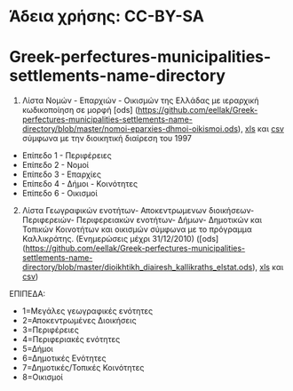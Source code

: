 
# Άδεια χρήσης: CC-BY-SA
# Greek-perfectures-municipalities-settlements-name-directory

1. Λίστα Νομών - Επαρχιών - Οικισμών της Ελλάδας  με ιεραρχική κωδικοποίηση  σε μορφή [ods] (https://github.com/eellak/Greek-perfectures-municipalities-settlements-name-directory/blob/master/nomoi-eparxies-dhmoi-oikismoi.ods), [xls](https://github.com/eellak/Greek-perfectures-municipalities-settlements-name-directory/blob/master/nomoi-eparxies-dhmoi-oikismoi.xls) και [csv](https://github.com/eellak/Greek-perfectures-municipalities-settlements-name-directory/blob/master/nomoi-eparxies-dhmoi-oikismoi.csv) σύμφωνα με την διοικητική διαίρεση του 1997
* Επίπεδο 1 - Περιφέρειες
* Επίπεδο 2 - Νομοί
* Επίπεδο 3 - Επαρχίες
* Επίπεδο 4 - Δήμοι - Κοινότητες
* Επίπεδο 6 - Οικισμοί 

2. Λίστα Γεωγραφικών ενοτήτων- Αποκεντρωμενων διοικήσεων- Περιφερειών- Περιφερειακών ενοτήτων- Δήμων- Δημοτικών και Τοπικών Κοινοτήτων και οικισμών σύμφωνα με το πρόγραμμα Καλλικράτης. (Ενημερώσεις μέχρι 31/12/2010) ([ods] (https://github.com/eellak/Greek-perfectures-municipalities-settlements-name-directory/blob/master/dioikhtikh_diairesh_kallikraths_elstat.ods), [xls](https://github.com/eellak/Greek-perfectures-municipalities-settlements-name-directory/blob/master/dioikhtikh_diairesh_kallikraths_elstat.xls) και [csv](https://github.com/eellak/Greek-perfectures-municipalities-settlements-name-directory/blob/master/dioikhtikh_diairesh_kallikraths_elstat.csv))

ΕΠΙΠΕΔΑ: 
* 1=Μεγάλες γεωγραφικές ενότητες
* 2=Αποκεντρωμένες Διοικήσεις
* 3=Περιφέρειες
* 4=Περιφεριακές ενότητες
* 5=Δήμοι
* 6=Δημοτικές Ενότητες
* 7=Δημοτικές/Τοπικές Κοινότητες
* 8=Οικισμοί




